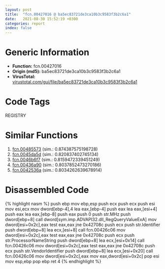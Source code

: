```yaml
---
layout: post
title:  "fcn.00427016 @ ba5ec83721de3ca10b3c9583f3b2c6a1"
date:   2021-08-30 15:52:19 +0300
categories: report
index: false
---
```


# Generic Information
- **Function:** fcn.00427016
- **Origin (md5):** ba5ec83721de3ca10b3c9583f3b2c6a1
- **VirusTotal:** [virustotal.com/gui/file/ba5ec83721de3ca10b3c9583f3b2c6a1][virustotal_ref]

# Code Tags
<span class="tag" id="REGISTRY">REGISTRY</span>


# Similar Functions

1. [fcn.00485573][similar_1_ref] (sim.: 0.874387575198728)
2. [fcn.0045da5d][similar_2_ref] (sim.: 0.820837402745134)
3. [fcn.0046b6f7][similar_3_ref] (sim.: 0.8159472339451249)
4. [fcn.00436a90][similar_4_ref] (sim.: 0.8037852473270186)
5. [fcn.0042536a][similar_5_ref] (sim.: 0.8034262639678914)


# Disassembled Code

{% highlight nasm %}
push ebp
mov ebp,esp
push ecx
push ecx
push esi
mov esi,ecx
mov dword[ebp-4],4
lea eax,[ebp-4]
push eax
lea eax,[esi+4]
push eax
lea eax,[ebp-8]
push eax
push 0
push str.MHz
push dword[ebp+8]
call dword[sym.imp.ADVAPI32.dll_RegQueryValueExA]
mov dword[esi+0x2c],eax
test eax,eax
jne 0x42708c
push ecx
push str.Identifier
push dword[ebp+8]
lea ecx,[esi+8]
call fcn.00426c06
mov dword[esi+0x2c],eax
test eax,eax
jne 0x42708c
push ecx
push str.ProcessorNameString
push dword[ebp+8]
lea ecx,[esi+0x14]
call fcn.00426c06
mov dword[esi+0x2c],eax
test eax,eax
jne 0x42708c
push ecx
push str.VendorIdentifier
push dword[ebp+8]
lea ecx,[esi+0x20]
call fcn.00426c06
mov dword[esi+0x2c],eax
mov eax,dword[esi+0x2c]
pop esi
mov esp,ebp
pop ebp
ret 4
{% endhighlight %}


[similar_1_ref]: /report/fcn.00485573@d96761eb00d2d97e2b6f5ffffed0b46a
[similar_2_ref]: /report/fcn.0045da5d@d96761eb00d2d97e2b6f5ffffed0b46a
[similar_3_ref]: /report/fcn.0046b6f7@27ac6b5c7fa1ad11790cdc733c25a701
[similar_4_ref]: /report/fcn.00436a90@3dfcfb1d918b690c00de324bcfcdc082
[similar_5_ref]: /report/fcn.0042536a@7b00dd8f2abf54a73bfb09681334ff78
[virustotal_ref]: https://www.virustotal.com/gui/file/ba5ec83721de3ca10b3c9583f3b2c6a1